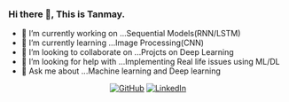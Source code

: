 ### Hi there 👋, This is Tanmay.

<!--
**tanmaysinha00/tanmaysinha00** is a ✨ _special_ ✨ repository because its `README.md` (this file) appears on your GitHub profile.

Here are some ideas to get you started:
-->
- 🔭 I’m currently working on ...Sequential Models(RNN/LSTM)
- 🌱 I’m currently learning ...Image Processing(CNN)
- 👯 I’m looking to collaborate on ...Projcts on Deep Learning
- 🤔 I’m looking for help with ...Implementing Real life issues using ML/DL
- 💬 Ask me about ...Machine learning and Deep learning 



<p align="center">
	<a href="https://github.com/tanmaysinha00"><img src="https://img.icons8.com/bubbles/50/000000/github.png" alt="GitHub"/></a>
	<a href="https://www.linkedin.com/in/tanmaysinha00/"><img src="https://img.icons8.com/bubbles/50/000000/linkedin.png" alt="LinkedIn"/></a>
</p>

